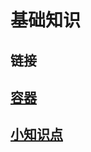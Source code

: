 # 基础知识

## 链接

## [容器](https://github.com/niu0217/Documents/blob/main/C%2B%2B/base/container/Readme.md)

## [小知识点](https://github.com/niu0217/Documents/blob/main/C%2B%2B/base/little_knowledge_points/Readme.md)

